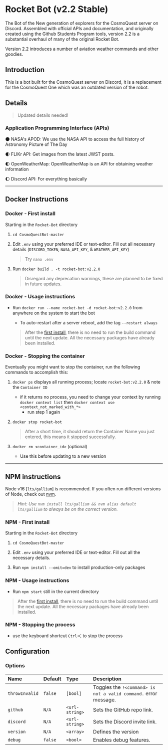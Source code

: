 # Rocket Bot (v2.2 Stable)

The Bot of the New generation of explorers for the CosmoQuest server on Discord. Assembled with official APIs and documentation,
and originally created using the Github Students Program tools,
version 2.2 is a substantial overhaul of many of the original Rocket Bot.

Version 2.2 introduces a number of aviation weather commands and other goodies.

## Introduction

This is a bot built for the CosmoQuest server on Discord, it is a replacement for the CosmoQuest One which was an outdated version of the robot.

## Details

> Updated details needed!

<!-- Rocket is a bot that was created using current and stable features. They are: -->

<!-- 🌍 Math.js: Extensive math library for JavaScript and Node.js

🌎 SOMETHING

🌏 SOMETHING

🌍 SOMETHING -->

### Application Programming Interface (APIs)

🌑 NASA's APOD: We use the NASA API to access the full history of Astronomy Picture of The Day

🌒 FLIKr API: Get images from the latest JWST posts.

🌓 OpenWeatherMap: OpenWeatherMap is an API for obtaining weather information

🌔 Discord API: For everything basically

<!-- Planned -->

<!-- 🌕 Keyv: For saving guild-specific settings -->

<!-- 🌕 Github API: To receive statuses, warnings, and alerts -->

----------------------------------------------------

## Docker Instructions

### Docker - First install

Starting in the `Rocket-Bot` directory

1. `cd CosmoQuestBot-master`

2. Edit `.env` using your preferred IDE or text-editor. Fill out all necessary details (`DISCORD_TOKEN`, `NASA_API_KEY`, & `WEATHER_API_KEY`)

    > Try `nano .env`

3. Run `docker build . -t rocket-bot:v2.2.0`

    > Disregard any deprecation warnings, these are planned to be fixed in future updates.

### Docker - Usage instructions

- Run `docker run --name rocket-bot -d rocket-bot:v2.2.0` from anywhere on the system to start the bot
  - To auto-restart after a server reboot, add the tag `--restart always`

  > After the [first install](#docker---first-install), there is no need to run the build command until the next update. All the necessary packages have already been installed.

### Docker - Stopping the container

Eventually you might want to stop the container, run the following commands to accomplish this:

1. `docker ps` displays all running process; locate `rocket-bot:v2.2.0` & note the `Container ID`
    - if it returns no process, you need to change your context by running `docker context list` then `docker context use <context_not_marked_with_*>`
        - run step 1 again

2. `docker stop rocket-bot`

    > After a short time, it should return the Container Name you just entered, this means it stopped successfully.

3. `docker rm <container_id>` (optional)
    - Use this before updating to a new version

----------------------------------------------------

## NPM instructions

Node v16 [`lts/gallium`] is recommended. If you often run different versions of Node, check out [nvm](https://www.linode.com/docs/guides/how-to-install-use-node-version-manager-nvm/).

> *Hint: Use `nvm install lts/gallium && nvm alias default lts/gallium` to always be on the correct version.*

### NPM - First install

Starting in the `Rocket-Bot` directory

1. `cd CosmoQuestBot-master`

2. Edit `.env` using your preferred IDE or text-editor. Fill out all the necessary details.

3. Run `npm install --omit=dev` to install production-only packages

### NPM - Usage instructions

- Run `npm start` still in the current directory

> After the [first install](#npm---first-install), there is no need to run the build command until the next update. All the necessary packages have already been installed.

### NPM - Stopping the process

- use the keyboard shortcut `Ctrl+C` to stop the process

## Configuration

### Options

|Name           |Default    |Type   |Description        |
|:--------------|:----------|:------|:------------------|
|`throwInvalid` |`false`    |`[bool]` |Toggles the `!<command> is not a valid command.` error message.
|`github`       |`N/A`      |`<url-string>` |Sets the GitHub repo link.
|`discord`      |`N/A`      |`<url-string>` |Sets the Discord invite link.
|`version`      |`N/A`      |`<array>`      |Defines the version
|`debug`        |`false`    |`<bool>`       |Enables debug features.
